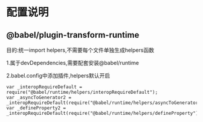 # 配置说明

## @babel/plugin-transform-runtime
目的:统一import helpers,不需要每个文件单独生成helpers函数

1.属于devDependencies,需要配套安装@babel/runtime

2.babel.config中添加插件,helpers默认开启

```
var _interopRequireDefault = require("@babel/runtime/helpers/interopRequireDefault");
var _asyncToGenerator2 = _interopRequireDefault(require("@babel/runtime/helpers/asyncToGenerator"));
var _defineProperty2 = _interopRequireDefault(require("@babel/runtime/helpers/defineProperty"));
```